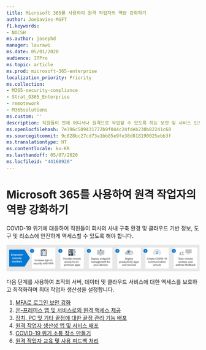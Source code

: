 ```yaml
---
title: Microsoft 365를 사용하여 원격 작업자의 역량 강화하기
author: JoeDavies-MSFT
f1.keywords:
- NOCSH
ms.author: josephd
manager: laurawi
ms.date: 05/01/2020
audience: ITPro
ms.topic: article
ms.prod: microsoft-365-enterprise
localization_priority: Priority
ms.collection:
- M365-security-compliance
- Strat_O365_Enterprise
- remotework
- M365solutions
ms.custom: ''
description: 직원들이 언제 어디서나 원격으로 작업할 수 있도록 하는 보안 및 서비스 인프라를 구성합니다.
ms.openlocfilehash: 7e396c509431772b9f044c24fdeb230b82241c60
ms.sourcegitcommit: 9c828bc27cd73a1bb85e9fe38d818190025ebb3f
ms.translationtype: HT
ms.contentlocale: ko-KR
ms.lasthandoff: 05/07/2020
ms.locfileid: "44160920"
---
```

# <a name="empower-remote-workers-with-microsoft-365"></a>Microsoft 365를 사용하여 원격 작업자의 역량 강화하기

COVID-19 위기에 대응하여 직원들이 회사의 사내 구축 환경 및 클라우드 기반 정보, 도구 및 리소스에 안전하게 액세스할 수 있도록 해야 합니다. 

![Microsoft 365를 사용하여 원격 작업자의 역량을 강화하기 위한 단계](../media/empower-people-to-work-remotely/remote-workers-step-grid.png)

다음 단계를 사용하여 조직의 서버, 데이터 및 클라우드 서비스에 대한 액세스를 보호하고 최적화하며 최대 작업자 생산성을 설정합니다.

1. [MFA로 로그인 보안 강화](empower-people-to-work-remotely-secure-sign-in.md)
2. [온-프레미스 앱 및 서비스로의 원격 액세스 제공](empower-people-to-work-remotely-remote-access.md)
3. [장치, PC 및 기타 끝점에 대한 끝점 관리 기능 배포](empower-people-to-work-remotely-manage-endpoints.md)
4. [원격 작업자 생산성 앱 및 서비스 배포](empower-people-to-work-remotely-teams-productivity-apps.md)
5. [COVID-19 위기 소통 장소 만들기](empower-people-to-work-remotely-communication-venues.md)
6. [원격 작업자 교육 및 사용 피드백 처리](empower-people-to-work-remotely-train-monitor-usage.md)

